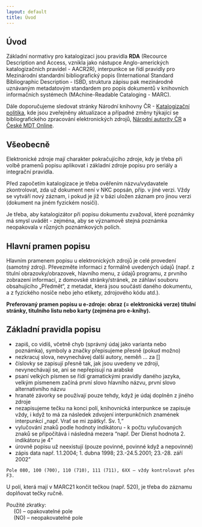 ```yaml
---
layout: default
title: Úvod
---
```


## Úvod

Základní normativy pro katalogizaci jsou pravidla **RDA** (Recource Description and Access, vznikla jako nástupce Anglo-amerických katalogizačních pravidel - AACR2R), interpunkce se řídí pravidly pro Mezinárodní standardní bibliografický popis (International Standard Bibliographic Description - ISBD, struktura zápisu pak mezinárodně uznávaným metadatovým standardem pro popis dokumentů v knihovních informačních systémech (MAchine-Readable Cataloging - MARC).

Dále doporučujeme sledovat stránky Národní knihovny ČR - [Katalogizační politika](https://www.nkp.cz/o-knihovne/odborne-cinnosti/zpracovani-fondu), kde jsou zveřejněny aktualizace a případné změny týkající se bibliografického zpracování elektronických zdrojů,
[Národní autority ČR](http://autority.nkp.cz/) a [České MDT Online](http://cz.udc-hub.com/cs/login.php ).

## Všeobecně
Elektronické zdroje mají charakter pokračujícího zdroje, kdy je třeba při volbě pramenů popisu aplikovat i základní zdroje popisu pro seriály a integrační pravidla.

Před započetím katalogizace je třeba ověřením názvu/vydavatele zkontrolovat, zda už dokument není v NKC popsán, příp. v jiné verzi. Vždy se vytváří nový záznam, i pokud je již v bázi uložen záznam pro jinou verzi (dokument na jiném fyzickém nosiči).

Je třeba, aby katalogizátor při popisu dokumentu zvažoval, které poznámky má smysl uvádět - zejména, aby se významově stejná poznámka neopakovala v různých poznámkových polích.

## Hlavní pramen popisu
Hlavním pramenem popisu u elektronických zdrojů je  celé provedení (samotný zdroj). Převezměte informaci  z formálně uvedených údajů (např. z titulní obrazovky/obrazovek, hlavního menu, z údajů programu, z prvního zobrazení informací, z domovské stránky/stránek, ze záhlaví souboru obsahujícího „Předmět“, z metadat, která jsou součástí daného dokumentu, a z fyzického nosiče nebo jeho etikety, zdrojového kódu atd.).

**Preferovaný pramen popisu u e-zdroje: obraz (= elektronická verze) titulní stránky, titulního listu nebo karty (zejména pro e-knihy).**

## Základní pravidla popisu
* zapiš, co vidíš, včetně chyb (správný údaj jako varianta nebo poznámka), symboly a značky přepisujeme přesně (pokud možno)
* nezkracuj slova, nevynechávej další autory, neměň … za []
* číslovky se zapisují přesně tak, jak jsou uvedeny ve zdroji, nevynechávají se, ani se nepřepisují na arabské
* psaní velkých písmen se řídí gramatickými pravidly daného jazyka, velkým písmenem začíná první slovo hlavního názvu, první slovo alternativního názvu
* hranaté závorky se používají pouze tehdy, když je údaj doplněn z jiného zdroje
* nezapisujeme tečku na konci polí, knihovnická interpunkce se zapisuje vždy, i když to má za následek zdvojení interpunkčních znamének interpunkcí „např. Vrať se mi zpátky!. Sv. 1,“
* vylučování znaků podle hodnoty indikátoru - k počtu vylučovaných znaků se připočítává i následná mezera “např. Der Dienst  hodnota 2. indikátoru je 4”
* úrovně popisu už neexistují (pouze povinné, povinné když a nepovinné)
* zápis data např. 1.1.2004; 1. dubna 1998; 23.-24.5.2001; 23.-28. září 2002”


```
Pole 080, 100 (700), 110 (710), 111 (711), 6XX – vždy kontrolovat přes F3.
```

U polí, která mají v MARC21 končit tečkou (např. 520), je třeba do záznamu doplňovat tečky ručně.

Použité zkratky:  
&nbsp;&nbsp;&nbsp;&nbsp; (O) – opakovatelné pole  
&nbsp;&nbsp;&nbsp;&nbsp; (NO) – neopakovatelné pole
